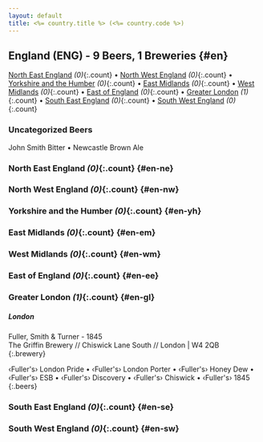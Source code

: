 ```yaml
---
layout: default
title: <%= country.title %> (<%= country.code %>)
---
```


## England (ENG) - 9 Beers, 1 Breweries {#en}

[North East England](#en-ne) _(0)_{:.count} • [North West England](#en-nw) _(0)_{:.count} • [Yorkshire and the Humber](#en-yh) _(0)_{:.count} • [East Midlands](#en-em) _(0)_{:.count} • [West Midlands](#en-wm) _(0)_{:.count} • [East of England](#en-ee) _(0)_{:.count} • [Greater London](#en-gl) _(1)_{:.count} • [South East England](#en-se) _(0)_{:.count} • [South West England](#en-sw) _(0)_{:.count}

### Uncategorized Beers

John Smith Bitter   • Newcastle Brown Ale  




### North East England _(0)_{:.count} {#en-ne}






### North West England _(0)_{:.count} {#en-nw}






### Yorkshire and the Humber _(0)_{:.count} {#en-yh}






### East Midlands _(0)_{:.count} {#en-em}






### West Midlands _(0)_{:.count} {#en-wm}






### East of England _(0)_{:.count} {#en-ee}






### Greater London _(1)_{:.count} {#en-gl}



##### London 


Fuller, Smith & Turner - 1845  <br>
The Griffin Brewery // Chiswick Lane South // London | W4 2QB  <br>
{:.brewery}

‹Fuller's› London Pride   • ‹Fuller's› London Porter   • ‹Fuller's› Honey Dew   • ‹Fuller's› ESB   • ‹Fuller's› Discovery   • ‹Fuller's› Chiswick   • ‹Fuller's› 1845  
{:.beers}




### South East England _(0)_{:.count} {#en-se}






### South West England _(0)_{:.count} {#en-sw}





 
